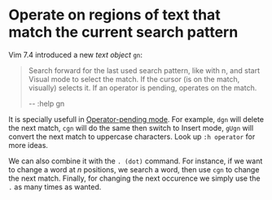# Operate on regions of text that match the current search pattern

Vim 7.4 introduced a new *text object* `gn`:

> Search forward for the last used search pattern, like with n, and start Visual
> mode to select the match. If the cursor (is on the match, visually) selects it. If
> an operator is pending, operates on the match.
>
> -- :help gn

It is specially usefull in [Operator-pending mode](http://vimdoc.sourceforge.net/htmldoc/intro.html#Operator-pending).
For example, `dgn` will delete the next match, `cgn` will do the same then
switch to Insert mode, `gUgn` will convert the next match to uppercase
characters. Look up `:h operator` for more ideas.

We can also combine it with the `. (dot)` command.
For instance, if we want to change a word at *n* positions, we search a word,
then use `cgn` to change the next match. Finally, for changing the next
occurence we simply use the `.` as many times as wanted.
